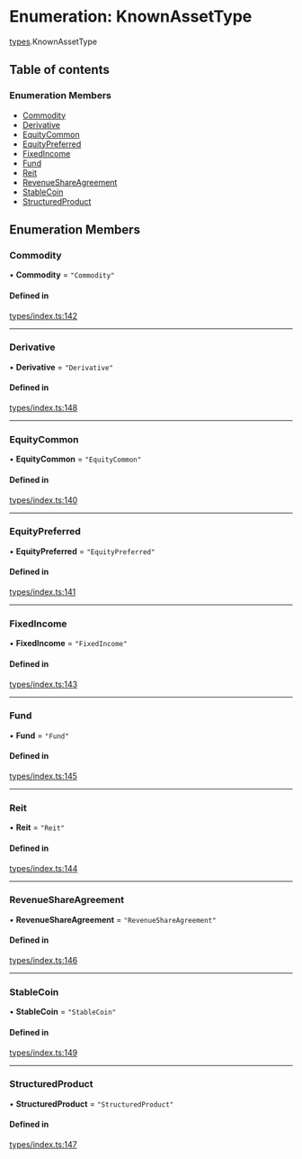 # Enumeration: KnownAssetType

[types](../wiki/types).KnownAssetType

## Table of contents

### Enumeration Members

- [Commodity](../wiki/types.KnownAssetType#commodity)
- [Derivative](../wiki/types.KnownAssetType#derivative)
- [EquityCommon](../wiki/types.KnownAssetType#equitycommon)
- [EquityPreferred](../wiki/types.KnownAssetType#equitypreferred)
- [FixedIncome](../wiki/types.KnownAssetType#fixedincome)
- [Fund](../wiki/types.KnownAssetType#fund)
- [Reit](../wiki/types.KnownAssetType#reit)
- [RevenueShareAgreement](../wiki/types.KnownAssetType#revenueshareagreement)
- [StableCoin](../wiki/types.KnownAssetType#stablecoin)
- [StructuredProduct](../wiki/types.KnownAssetType#structuredproduct)

## Enumeration Members

### Commodity

• **Commodity** = ``"Commodity"``

#### Defined in

[types/index.ts:142](https://github.com/PolymeshAssociation/polymesh-sdk/blob/95e180d2/src/types/index.ts#L142)

___

### Derivative

• **Derivative** = ``"Derivative"``

#### Defined in

[types/index.ts:148](https://github.com/PolymeshAssociation/polymesh-sdk/blob/95e180d2/src/types/index.ts#L148)

___

### EquityCommon

• **EquityCommon** = ``"EquityCommon"``

#### Defined in

[types/index.ts:140](https://github.com/PolymeshAssociation/polymesh-sdk/blob/95e180d2/src/types/index.ts#L140)

___

### EquityPreferred

• **EquityPreferred** = ``"EquityPreferred"``

#### Defined in

[types/index.ts:141](https://github.com/PolymeshAssociation/polymesh-sdk/blob/95e180d2/src/types/index.ts#L141)

___

### FixedIncome

• **FixedIncome** = ``"FixedIncome"``

#### Defined in

[types/index.ts:143](https://github.com/PolymeshAssociation/polymesh-sdk/blob/95e180d2/src/types/index.ts#L143)

___

### Fund

• **Fund** = ``"Fund"``

#### Defined in

[types/index.ts:145](https://github.com/PolymeshAssociation/polymesh-sdk/blob/95e180d2/src/types/index.ts#L145)

___

### Reit

• **Reit** = ``"Reit"``

#### Defined in

[types/index.ts:144](https://github.com/PolymeshAssociation/polymesh-sdk/blob/95e180d2/src/types/index.ts#L144)

___

### RevenueShareAgreement

• **RevenueShareAgreement** = ``"RevenueShareAgreement"``

#### Defined in

[types/index.ts:146](https://github.com/PolymeshAssociation/polymesh-sdk/blob/95e180d2/src/types/index.ts#L146)

___

### StableCoin

• **StableCoin** = ``"StableCoin"``

#### Defined in

[types/index.ts:149](https://github.com/PolymeshAssociation/polymesh-sdk/blob/95e180d2/src/types/index.ts#L149)

___

### StructuredProduct

• **StructuredProduct** = ``"StructuredProduct"``

#### Defined in

[types/index.ts:147](https://github.com/PolymeshAssociation/polymesh-sdk/blob/95e180d2/src/types/index.ts#L147)
